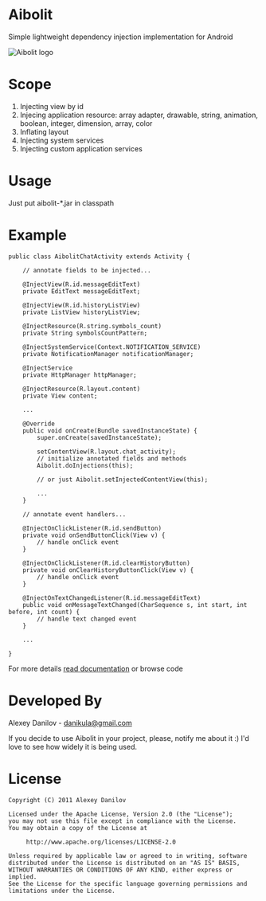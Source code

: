 Aibolit
=======

Simple lightweight dependency injection implementation for Android

![Aibolit logo][2]



Scope
=====
  1. Injecting view by id
  2. Injecing application resource: array adapter, drawable, string, animation, boolean, integer, dimension, array, color 
  3. Inflating layout
  4. Injecting system services
  5. Injecting custom application services




Usage
=====
Just put aibolit-*.jar in classpath




Example
=======
    public class AibolitChatActivity extends Activity {
    
        // annotate fields to be injected...
    
        @InjectView(R.id.messageEditText)
        private EditText messageEditText;
    
        @InjectView(R.id.historyListView)
        private ListView historyListView;
    
        @InjectResource(R.string.symbols_count)
        private String symbolsCountPattern;
    
        @InjectSystemService(Context.NOTIFICATION_SERVICE)
        private NotificationManager notificationManager;
    
        @InjectService
        private HttpManager httpManager;
    
        @InjectResource(R.layout.content)
        private View content;
    
        ...
    
        @Override
        public void onCreate(Bundle savedInstanceState) {
            super.onCreate(savedInstanceState);
    
            setContentView(R.layout.chat_activity);
            // initialize annotated fields and methods
            Aibolit.doInjections(this);
        
            // or just Aibolit.setInjectedContentView(this);
        
            ...
        }
    
        // annotate event handlers... 
    
        @InjectOnClickListener(R.id.sendButton)
        private void onSendButtonClick(View v) {
            // handle onClick event
        }
    
        @InjectOnClickListener(R.id.clearHistoryButton)
        private void onClearHistoryButtonClick(View v) {
            // handle onClick event
        }
    
        @InjectOnTextChangedListener(R.id.messageEditText)
        public void onMessageTextChanged(CharSequence s, int start, int before, int count) {
            // handle text changed event
        }
    
        ...
    
    }

For more details [read documentation][1] or browse code





Developed By
============
Alexey Danilov - danikula@gmail.com

If you decide to use Aibolit in your project, please, notify me about it :) I'd love to see how widely it is being used.



License
=======
    Copyright (C) 2011 Alexey Danilov
    
    Licensed under the Apache License, Version 2.0 (the "License");
    you may not use this file except in compliance with the License.
    You may obtain a copy of the License at
    
         http://www.apache.org/licenses/LICENSE-2.0
    
    Unless required by applicable law or agreed to in writing, software
    distributed under the License is distributed on an "AS IS" BASIS,
    WITHOUT WARRANTIES OR CONDITIONS OF ANY KIND, either express or implied.
    See the License for the specific language governing permissions and
    limitations under the License.




 [1]: https://github.com/downloads/danikula/aibolit/javadoc-aibolit-0.1.zip
 [2]: https://github.com/downloads/danikula/aibolit/aibolit-logo.png